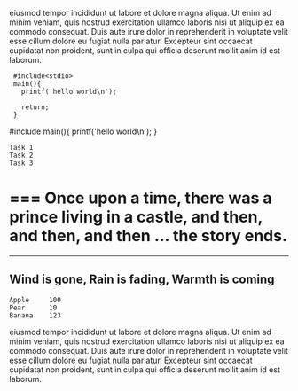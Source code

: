

eiusmod tempor incididunt ut labore et dolore magna aliqua. Ut enim ad
minim veniam, quis nostrud exercitation ullamco laboris nisi ut
aliquip ex ea commodo consequat. Duis aute irure dolor in
reprehenderit in voluptate velit esse cillum dolore eu fugiat nulla
pariatur. Excepteur sint occaecat cupidatat non proident, sunt in
culpa qui officia deserunt mollit anim id est laborum.

     #include<stdio>
     main(){
       printf('hello world\n');

       return;
     }

   #include<stdio>
   main(){
     printf('hello world\n');
   }

   ```
   Task 1
   Task 2 
   Task 3
   ```

   ===
   Once upon a time, there was
   a prince living in a castle, and then, 
   and then, and then ... the story ends.
   ===

   ---
   Wind is gone,
   Rain is fading,
   Warmth is coming
   ---

   ~~~
   Apple     100     
   Pear      10    
   Banana    123   
   ~~~

eiusmod tempor incididunt ut labore et dolore magna aliqua. Ut enim ad
minim veniam, quis nostrud exercitation ullamco laboris nisi ut
aliquip ex ea commodo consequat. Duis aute irure dolor in
reprehenderit in voluptate velit esse cillum dolore eu fugiat nulla
pariatur. Excepteur sint occaecat cupidatat non proident, sunt in
culpa qui officia deserunt mollit anim id est laborum.

